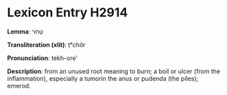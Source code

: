 # Lexicon Entry H2914

**Lemma**: טְחֹר

**Transliteration (xlit)**: ṭᵉchôr

**Pronunciation**: tekh-ore'

**Description**:
from an unused root meaning to burn; a boil or ulcer (from the inflammation), especially a tumorin the anus or pudenda (the piles); emerod.
